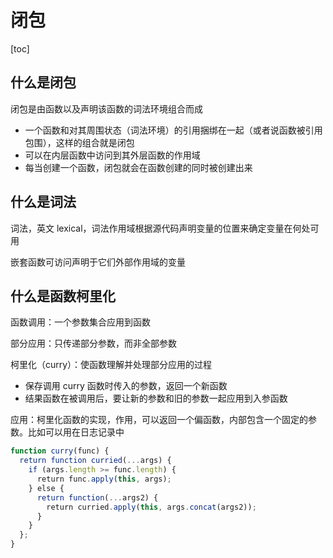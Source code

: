 # 闭包

[toc]

## 什么是闭包

闭包是由函数以及声明该函数的词法环境组合而成

- 一个函数和对其周围状态（词法环境）的引用捆绑在一起（或者说函数被引用包围），这样的组合就是闭包
- 可以在内层函数中访问到其外层函数的作用域
- 每当创建一个函数，闭包就会在函数创建的同时被创建出来

## 什么是词法

词法，英文 lexical，词法作用域根据源代码声明变量的位置来确定变量在何处可用

嵌套函数可访问声明于它们外部作用域的变量

## 什么是函数柯里化

函数调用：一个参数集合应用到函数

部分应用：只传递部分参数，而非全部参数

柯里化（curry）：使函数理解并处理部分应用的过程

- 保存调用 curry 函数时传入的参数，返回一个新函数
- 结果函数在被调用后，要让新的参数和旧的参数一起应用到入参函数

应用：柯里化函数的实现，作用，可以返回一个偏函数，内部包含一个固定的参数。比如可以用在日志记录中

```js
function curry(func) {
  return function curried(...args) {
    if (args.length >= func.length) {
      return func.apply(this, args);
    } else {
      return function(...args2) {
        return curried.apply(this, args.concat(args2));
      }
    }
  };
}
```
